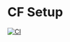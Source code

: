 # CF Setup

[![CI](https://github.com/nwlnexus/cfsetup/actions/workflows/ci.yml/badge.svg)](https://github.com/nwlnexus/cfsetup/actions/workflows/ci.yml)
